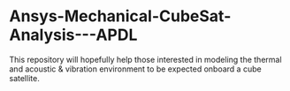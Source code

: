 # Ansys-Mechanical-CubeSat-Analysis---APDL
This repository will hopefully help those interested in modeling the thermal and acoustic &amp; vibration environment to be expected onboard a cube satellite.
